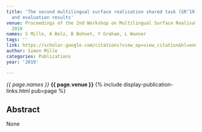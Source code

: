 ```yaml
---
title: 'The second multilingual surface realisation shared task (SR’19): Overview
  and evaluation results'
venue: Proceedings of the 2nd Workshop on Multilingual Surface Realisation (MSR …,
  2019
names: S Mille, A Belz, B Bohnet, Y Graham, L Wanner
tags: ''
link: https://scholar.google.com/citations?view_op=view_citation&hl=en&user=hg8-G68AAAAJ&citation_for_view=hg8-G68AAAAJ:2osOgNQ5qMEC
author: Simon Mille
categories: Publications
year: '2019'

---
```


*{{ page.names }}*
**{{ page.venue }}**
{% include display-publication-links.html pub=page %}
## Abstract

None